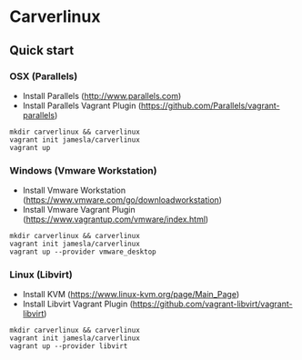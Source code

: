 # Carverlinux

## Quick start

### OSX (Parallels)

* Install Parallels (http://www.parallels.com)
* Install Parallels Vagrant Plugin (https://github.com/Parallels/vagrant-parallels)

```
mkdir carverlinux && carverlinux
vagrant init jamesla/carverlinux
vagrant up
```

### Windows (Vmware Workstation)

* Install Vmware Workstation (https://www.vmware.com/go/downloadworkstation)
* Install Vmware Vagrant Plugin (https://www.vagrantup.com/vmware/index.html)

```
mkdir carverlinux && carverlinux
vagrant init jamesla/carverlinux
vagrant up --provider vmware_desktop

```

### Linux (Libvirt)

* Install KVM (https://www.linux-kvm.org/page/Main_Page)
* Install Libvirt Vagrant Plugin (https://github.com/vagrant-libvirt/vagrant-libvirt)

```
mkdir carverlinux && carverlinux
vagrant init jamesla/carverlinux
vagrant up --provider libvirt
```
